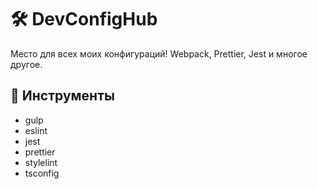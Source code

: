 # 🛠️ DevConfigHub

Место для всех моих конфигураций! Webpack, Prettier, Jest и многое другое.

## 🔮 Инструменты

- gulp
- eslint
- jest
- prettier
- stylelint
- tsconfig
